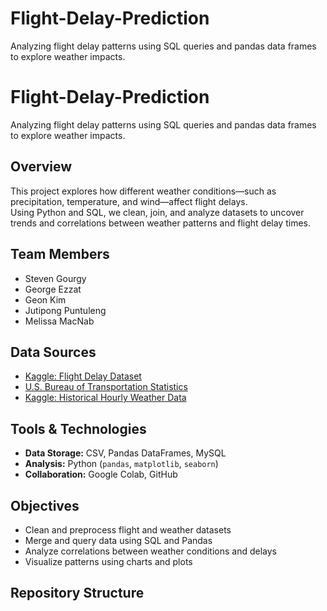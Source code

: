 # Flight-Delay-Prediction
Analyzing flight delay patterns using SQL queries and pandas data frames to explore weather impacts.

# Flight-Delay-Prediction
Analyzing flight delay patterns using SQL queries and pandas data frames to explore weather impacts.

## Overview
This project explores how different weather conditions—such as precipitation, temperature, and wind—affect flight delays.  
Using Python and SQL, we clean, join, and analyze datasets to uncover trends and correlations between weather patterns and flight delay times.

## Team Members
- Steven Gourgy  
- George Ezzat  
- Geon Kim  
- Jutipong Puntuleng  
- Melissa MacNab  

## Data Sources
- [Kaggle: Flight Delay Dataset](https://www.kaggle.com/datasets)
- [U.S. Bureau of Transportation Statistics](https://www.transtats.bts.gov/)
- [Kaggle: Historical Hourly Weather Data](https://www.kaggle.com/datasets)

## Tools & Technologies
- **Data Storage:** CSV, Pandas DataFrames, MySQL  
- **Analysis:** Python (`pandas`, `matplotlib`, `seaborn`)  
- **Collaboration:** Google Colab, GitHub  

## Objectives
- Clean and preprocess flight and weather datasets  
- Merge and query data using SQL and Pandas  
- Analyze correlations between weather conditions and delays  
- Visualize patterns using charts and plots  

## Repository Structure
